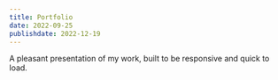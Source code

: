 ```yaml
---
title: Portfolio
date: 2022-09-25
publishdate: 2022-12-19
---
```


A pleasant presentation of my work, built to be responsive and quick to load.
